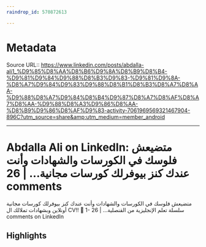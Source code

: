 ```yaml
---
raindrop_id: 570872613

---
```


# Metadata
Source URL:: https://www.linkedin.com/posts/abdalla-ali1_%D9%85%D8%AA%D8%B6%D9%8A%D8%B9%D8%B4-%D9%81%D9%84%D9%88%D8%B3%D9%83-%D9%81%D9%8A-%D8%A7%D9%84%D9%83%D9%88%D8%B1%D8%B3%D8%A7%D8%AA-%D9%88%D8%A7%D9%84%D8%B4%D9%87%D8%A7%D8%AF%D8%A7%D8%AA-%D9%88%D8%A3%D9%86%D8%AA-%D8%B9%D9%86%D8%AF%D9%83-activity-7061969569321467904-896C?utm_source=share&amp;utm_medium=member_android


---
# Abdalla Ali on LinkedIn: متضيعش فلوسك في الكورسات والشهادات وأنت عندك كنز بيوفرلك كورسات مجانية… | 26 comments

متضيعش فلوسك في الكورسات والشهادات وأنت عندك كنز بيوفرلك كورسات مجانية أونلاين وبشهادات تملالك ال CV!! 🤩  1- سلسلة تعلم الإنجليزية من القنصلية… | 26 comments on LinkedIn

## Highlights
